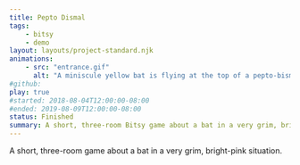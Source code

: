 ```yaml
---
title: Pepto Dismal
tags:
    - bitsy
    - demo
layout: layouts/project-standard.njk
animations:
    - src: "entrance.gif"
      alt: "A miniscule yellow bat is flying at the top of a pepto-bismol pink cavern. Cyan dots overlay the pink for the walls, and shimmering cyan mist shrouds the exits. A dancing yellow square sits below, on a ledge."
#github: 
play: true
#started: 2018-08-04T12:00:00-08:00
#ended: 2019-08-09T12:00:00-08:00
status: Finished
summary: A short, three-room Bitsy game about a bat in a very grim, bright-pink situation.
---
```


A short, three-room game about a bat in a very grim, bright-pink situation.
